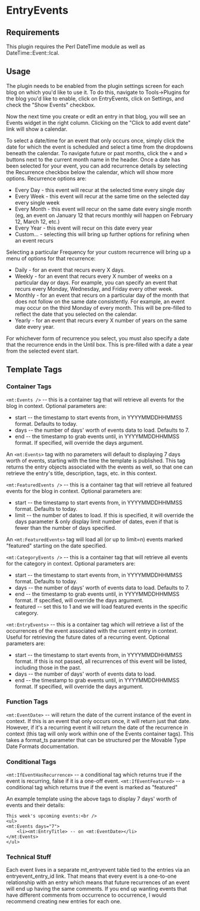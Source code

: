 # EntryEvents

## Requirements

This plugin requires the Perl DateTime module as well as DateTime::Event::Ical.

## Usage

The plugin needs to be enabled from the plugin settings screen for each blog on which you'd like to use it. To do this, navigate to Tools->Plugins for the blog you'd like to enable, click on EntryEvents, click on Settings, and check the "Show Events" checkbox.

Now the next time you create or edit an entry in that blog, you will see an Events widget in the right column. Clicking on the "Click to add event date" link will show a calendar.

To select a date/time for an event that only occurs once, simply click the date for which the event is scheduled and select a time from the dropdowns beneath the calendar. To navigate future or past months, click the « and » buttons next to the current month name in the header. Once a date has been selected for your event, you can add recurrence details by selecting the Recurrence checkbox below the calendar, which will show more options. Recurrence options are:

* Every Day - this event will recur at the selected time every single day
* Every Week - this event will recur at the same time on the selected day every single week
* Every Month - this event will recur on the same date every single month (eg, an event on January 12 that recurs monthly will happen on February 12, March 12, etc.)
* Every Year - this event will recur on this date every year
* Custom... - selecting this will bring up further options for refining when an event recurs

Selecting a particular Frequency for your custom recurrence will bring up a menu of options for that recurrence:

* Daily - for an event that recurs every X days.
* Weekly - for an event that recurs every X number of weeks on a particular day or days. For example, you can specify an event that recurs every Monday, Wednesday, and Friday every other week.
* Monthly - for an event that recurs on a particular day of the month that does not follow on the same date consistently. For example, an event may occur on the third Monday of every month. This will be pre-filled to reflect the date that you selected on the calendar.
* Yearly - for an event that recurs every X number of years on the same date every year.

For whichever form of recurrence you select, you must also specify a date that the recurrence ends in the Until box. This is pre-filled with a date a year from the selected event start.

## Template Tags

### Container Tags

``<mt:Events />`` -- this is a container tag that will retrieve all events for the blog in context. Optional parameters are:

* start -- the timestamp to start events from, in YYYYMMDDHHMMSS format. Defaults to today.
* days -- the number of days' worth of events data to load. Defaults to 7.
* end -- the timestamp to grab events until, in YYYYMMDDHHMMSS format. If specified, will override the days argument.

An ``<mt:Events>`` tag with no parameters will default to displaying 7 days worth of events, starting with the time the template is published. This tag returns the entry objects associated with the events as well, so that one can retrieve the entry's title, description, tags, etc. in this context.

``<mt:FeaturedEvents />`` -- this is a container tag that will retrieve all featured events for the blog in context. Optional parameters are:
* start -- the timestamp to start events from, in YYYYMMDDHHMMSS format. Defaults to today.
* limit -- the number of dates to load. If this is specified, it will override the days parameter & only display limit number of dates, even if that is fewer than the number of days specified.

An ``<mt:FeaturedEvents>`` tag will load all (or up to limit=n) events marked "featured" starting on the date specified.

``<mt:CategoryEvents />`` -- this is a container tag that will retrieve all events for the category in context. Optional parameters are:

* start -- the timestamp to start events from, in YYYYMMDDHHMMSS format. Defaults to today.
* days -- the number of days' worth of events data to load. Defaults to 7.
* end -- the timestamp to grab events until, in YYYYMMDDHHMMSS format. If specified, will override the days argument.
* featured -- set this to 1 and we will load featured events in the specific category.

``<mt:EntryEvents>`` -- this is a container tag which will retrieve a list of the occurrences of the event associated with the current entry in context. Useful for retrieving the future dates of a recurring event. Optional parameters are:

* start -- the timestamp to start events from, in YYYYMMDDHHMMSS format. If this is not passed, all recurrences of this event will be listed, including those in the past.
* days -- the number of days' worth of events data to load.
* end -- the timestamp to grab events until, in YYYYMMDDHHMMSS format. If specified, will override the days argument.


### Function Tags

``<mt:EventDate>`` -- will return the date of the current instance of the event in context. If this is an event that only occurs once, it will return just that date. However, if it's a recurring event it will return the date of the recurrence in context (this tag will only work within one of the Events container tags). This takes a format_ts parameter that can be structured per the Movable Type Date Formats documentation.


### Conditional Tags

``<mt:IfEventHasRecurrence>`` -- a conditional tag which returns true if the event is recurring, false if it is a one-off event.
``<mt:IfEventFeatured>`` -- a conditional tag which returns true if the event is marked as "featured"


An example template using the above tags to display 7 days' worth of events and their details:

    This week's upcoming events:<br />
    <ul>
    <mt:Events days="7">
        <li><mt:EntryTitle> -- on <mt:EventDate></li>
    </mt:Events>
    </ul>


### Technical Stuff

Each event lives in a separate mt_entryevent table tied to the entries via an entryevent_entry_id link. That means that every event is a one-to-one relationship with an entry which means that future recurrences of an event will end up having the same comments. If you end up wanting events that have different comments from occurrence to occurrence, I would recommend creating new entries for each one.
